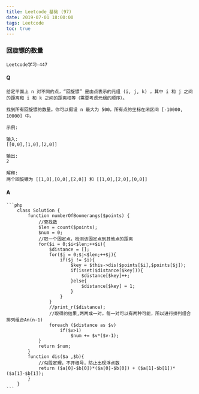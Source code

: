 ```yaml
---
title: Leetcode_基础 (97)
date: 2019-07-01 18:00:00
tags: Leetcode
toc: true
---
```


### 回旋镖的数量
    Leetcode学习-447

<!-- more -->

#### Q
    给定平面上 n 对不同的点，“回旋镖” 是由点表示的元组 (i, j, k) ，其中 i 和 j 之间的距离和 i 和 k 之间的距离相等（需要考虑元组的顺序）。

    找到所有回旋镖的数量。你可以假设 n 最大为 500，所有点的坐标在闭区间 [-10000, 10000] 中。

    示例:

    输入:
    [[0,0],[1,0],[2,0]]

    输出:
    2

    解释:
    两个回旋镖为 [[1,0],[0,0],[2,0]] 和 [[1,0],[2,0],[0,0]]

#### A
    ```php
        class Solution {
            function numberOfBoomerangs($points) {
                //查找数
                $len = count($points);
                $num = 0;
                //取一个固定点，检测该固定点到其他点的距离
                for($i = 0;$i<$len;++$i){
                    $distance = [];
                    for($j = 0;$j<$len;++$j){
                        if($j != $i){
                            $key = $this->dis($points[$i],$points[$j]);
                            if(isset($distance[$key])){
                                $distance[$key]++;
                            }else{
                                $distance[$key] = 1;
                            }
                        }
                    }
                    //print_r($distance);
                    //取得的结果,两两成一对，每一对可以有两种可能，所以进行排列组合排列组合An(n-1)
                    foreach ($distance as $v)
                        if($v>1)
                            $num += $v*($v-1);
                }
                return $num;
            }
            function dis($a ,$b){
                //勾股定理，不开根号，防止出现浮点数
                return ($a[0]-$b[0])*($a[0]-$b[0]) + ($a[1]-$b[1])*($a[1]-$b[1]);
            }
        }
    ```
